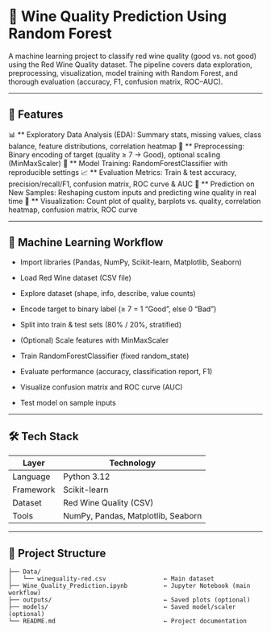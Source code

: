 # 🍷 Wine Quality Prediction Using Random Forest

A machine learning project to classify red wine quality (good vs. not good) using the Red Wine Quality dataset.
The pipeline covers data exploration, preprocessing, visualization, model training with Random Forest, and thorough evaluation (accuracy, F1, confusion matrix, ROC–AUC).

---

## 🚀 Features

📊 ** Exploratory Data Analysis (EDA): Summary stats, missing values, class balance, feature distributions, correlation heatmap
🧮 ** Preprocessing: Binary encoding of target (quality ≥ 7 → Good), optional scaling (MinMaxScaler)
🌲 ** Model Training: RandomForestClassifier with reproducible settings
📈 ** Evaluation Metrics: Train & test accuracy, precision/recall/F1, confusion matrix, ROC curve & AUC
🧪 ** Prediction on New Samples: Reshaping custom inputs and predicting wine quality in real time
🔎 ** Visualization: Count plot of quality, barplots vs. quality, correlation heatmap, confusion matrix, ROC curve

---

## 🧠 Machine Learning Workflow

- Import libraries (Pandas, NumPy, Scikit-learn, Matplotlib, Seaborn)

- Load Red Wine dataset (CSV file)

- Explore dataset (shape, info, describe, value counts)

- Encode target to binary label (≥ 7 = 1 “Good”, else 0 “Bad”)

- Split into train & test sets (80% / 20%, stratified)

- (Optional) Scale features with MinMaxScaler

- Train RandomForestClassifier (fixed random_state)

- Evaluate performance (accuracy, classification report, F1)

- Visualize confusion matrix and ROC curve (AUC)

- Test model on sample inputs

---

## 🛠️ Tech Stack

| Layer       | Technology       |
|-------------|------------------|
| Language    | Python 3.12      |
| Framework   | Scikit-learn     |
| Dataset     | Red Wine Quality (CSV)|
| Tools       | NumPy, Pandas, Matplotlib, Seaborn|

---

## 📁 Project Structure

```text
├── Data/
│   └── winequality-red.csv                ← Main dataset
├── Wine_Quality_Prediction.ipynb          ← Jupyter Notebook (main workflow)
├── outputs/                               ← Saved plots (optional)
├── models/                                ← Saved model/scaler (optional)
└── README.md                              ← Project documentation
